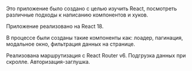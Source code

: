 Это приложение было создано с целью изучить React, посмотреть различные подходы к написанию компонентов и хуков.

Приложение реализовано на React 18.
           
           
В процессе были созданы такие компоненты как: лоадер, пагинация, модальное окно, фильтрация данных на странице.

Реализована маршрутизация с React Router v6. Подгрузка данных при скролле. Авторизация-заглушка.
